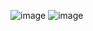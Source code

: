 ![image](https://user-images.githubusercontent.com/36649115/41894002-62ddcba0-78d2-11e8-8b39-550a42fac247.png)
![image](https://user-images.githubusercontent.com/36649115/41894033-7ae2e3f2-78d2-11e8-94e1-e96ac3b9ddbb.png)
